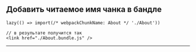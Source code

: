 ## Добавить читаемое имя чанка в бандле

```
lazy(() => import(/* webpackChunkName: About */ './About'))

// в результате получится так
<link href="./About.bundle.js" />
```

___


